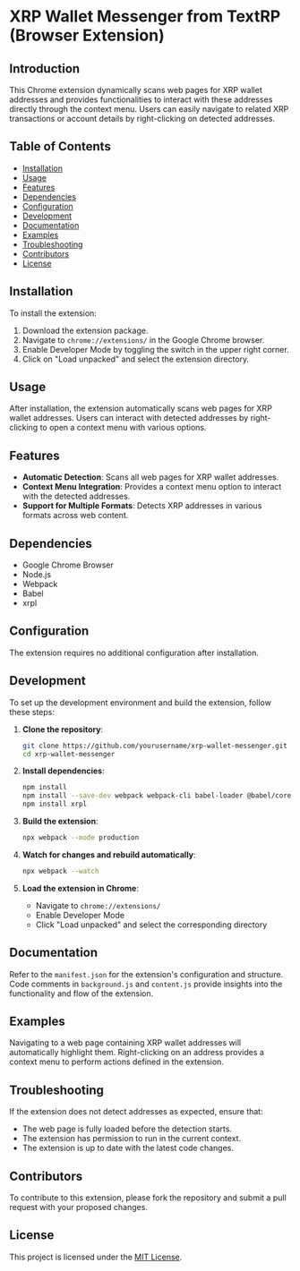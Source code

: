 # XRP Wallet Messenger from TextRP (Browser Extension)

## Introduction
This Chrome extension dynamically scans web pages for XRP wallet addresses and provides functionalities to interact with these addresses directly through the context menu. Users can easily navigate to related XRP transactions or account details by right-clicking on detected addresses.

## Table of Contents
- [Installation](#installation)
- [Usage](#usage)
- [Features](#features)
- [Dependencies](#dependencies)
- [Configuration](#configuration)
- [Development](#development)
- [Documentation](#documentation)
- [Examples](#examples)
- [Troubleshooting](#troubleshooting)
- [Contributors](#contributors)
- [License](#license)

## Installation
To install the extension:

1. Download the extension package.
2. Navigate to `chrome://extensions/` in the Google Chrome browser.
3. Enable Developer Mode by toggling the switch in the upper right corner.
4. Click on "Load unpacked" and select the extension directory.

## Usage
After installation, the extension automatically scans web pages for XRP wallet addresses. Users can interact with detected addresses by right-clicking to open a context menu with various options.

## Features
- **Automatic Detection**: Scans all web pages for XRP wallet addresses.
- **Context Menu Integration**: Provides a context menu option to interact with the detected addresses.
- **Support for Multiple Formats**: Detects XRP addresses in various formats across web content.

## Dependencies
- Google Chrome Browser
- Node.js
- Webpack
- Babel
- xrpl


## Configuration
The extension requires no additional configuration after installation.

## Development
To set up the development environment and build the extension, follow these steps:

1. **Clone the repository**:
    ```sh
    git clone https://github.com/yourusername/xrp-wallet-messenger.git
    cd xrp-wallet-messenger
    ```

2. **Install dependencies**:
    ```sh
    npm install
    npm install --save-dev webpack webpack-cli babel-loader @babel/core @babel/preset-env
    npm install xrpl
    ```

3. **Build the extension**:
    ```sh
    npx webpack --mode production
    ```

4. **Watch for changes and rebuild automatically**:
    ```sh
    npx webpack --watch
    ```

5. **Load the extension in Chrome**:
    - Navigate to `chrome://extensions/`
    - Enable Developer Mode
    - Click "Load unpacked" and select the corresponding directory

## Documentation
Refer to the `manifest.json` for the extension's configuration and structure. Code comments in `background.js` and `content.js` provide insights into the functionality and flow of the extension.

## Examples
Navigating to a web page containing XRP wallet addresses will automatically highlight them. Right-clicking on an address provides a context menu to perform actions defined in the extension.

## Troubleshooting
If the extension does not detect addresses as expected, ensure that:

- The web page is fully loaded before the detection starts.
- The extension has permission to run in the current context.
- The extension is up to date with the latest code changes.

## Contributors
To contribute to this extension, please fork the repository and submit a pull request with your proposed changes.

## License
This project is licensed under the [MIT License](LICENSE).
